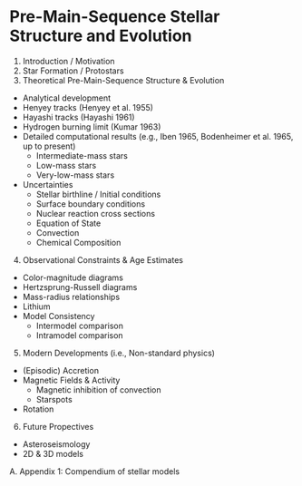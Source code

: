 # Pre-Main-Sequence Stellar Structure and Evolution

1. Introduction / Motivation
2. Star Formation / Protostars 
3. Theoretical Pre-Main-Sequence Structure & Evolution 
  * Analytical development
  * Henyey tracks (Henyey et al. 1955)
  * Hayashi tracks (Hayashi 1961)
  * Hydrogen burning limit (Kumar 1963)
  * Detailed computational results (e.g., Iben 1965, Bodenheimer et al. 1965, up to present)
    * Intermediate-mass stars
    * Low-mass stars
    * Very-low-mass stars
  * Uncertainties
    * Stellar birthline / Initial conditions
    * Surface boundary conditions
    * Nuclear reaction cross sections
    * Equation of State
    * Convection
    * Chemical Composition
4. Observational Constraints & Age Estimates
  * Color-magnitude diagrams
  * Hertzsprung-Russell diagrams
  * Mass-radius relationships
  * Lithium
  * Model Consistency
    * Intermodel comparison
    * Intramodel comparison
5. Modern Developments (i.e., Non-standard physics)
  * (Episodic) Accretion
  * Magnetic Fields & Activity
    * Magnetic inhibition of convection
    * Starspots
  * Rotation
6. Future Propectives
  * Asteroseismology
  * 2D & 3D models

A. Appendix 1: Compendium of stellar models
